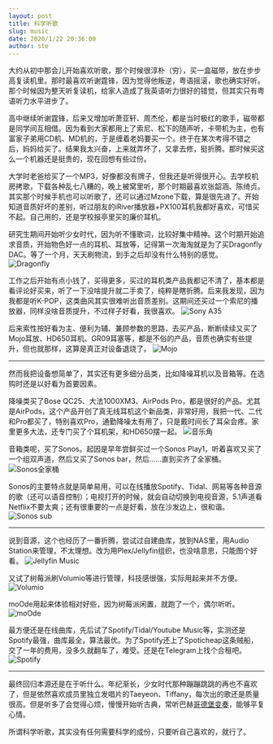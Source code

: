 ```yaml
---
layout: post
title: 科学听歌
slug: music
date: 2020/1/22 20:36:00
author: ste
---
```


大约从初中那会儿开始喜欢听歌，那个时候很淳朴（穷），买一盒磁带，放在步步高复读机里。那时最喜欢听谢霆锋，因为觉得他叛逆，粤语摇滚，歌也确实好听。那个时候因为整天听复读机，给家人造成了我英语听力很好的错觉，但其实只有粤语听力水平进步了。

高中继续听谢霆锋，后来又增加听萧亚轩、周杰伦，都是当时极红的歌手，磁带都是同学间互相借。因为看到大家都用上了索尼、松下的随声听，卡带机为主，也有富家子弟用CD机、MD机的，于是缠着老妈要买一个。终于在某次考得不错之后，妈妈给买了。结果我太兴奋，上来就弄坏了，又拿去修，挺折腾。那时候买这么一个机器还是挺贵的，现在回想有些过份。

大学时老爸给买了一个MP3，好像都没有牌子，但我还是听得很开心。去学校机房拷歌，下载各种乱七八糟的，晚上被窝里听，那个时期最喜欢张韶涵、陈绮贞。其实那个时候手机也可以听歌了，还可以通过Mzone下载，算是很先进了。开始知道音质好坏的差别，听过朋友的iRiver播放器+PX100耳机我都好喜欢，可惜买不起。自己用的，还是学校报亭里买的廉价耳机。

研究生期间开始听少女时代，因为听不懂歌词，比较好集中精神。这个时期开始追求音质，开始物色好一点的耳机、耳放等，记得第一次海淘就是为了买Dragonfly DAC。等了一个月，天天刷物流，到手之后却没有什么特别的感觉。
![Dragonfly](./images/DragonFly.jpg)

工作之后开始有点小钱了，买得更多，买过的耳机类产品我都记不清了，基本都是看评论好买来，听了一下没啥提升就二手卖了，纯粹是瞎折腾。后来我发现，因为我都是听K-POP，这类曲风其实很难听出音质差别。这期间还买过一个索尼的播放器，同样没啥音质提升，不过样子好看，我很喜欢。
![Sony A35](./images/A35.jpg)

后来索性按好看为主、便利为辅、兼顾参数的思路，去买产品，断断续续又买了Mojo耳放、HD650耳机、GR09耳塞等，都是不俗的产品，音质也确实有些提升，但也就那样，这算是真正对设备退烧了。
![Mojo](./images/mojo.png)

---

然而我把设备想简单了，其实还有更多细分品类，比如降噪耳机以及音箱等。在选购时还是以好看为首要因素。

降噪类买了Bose QC25、大法1000XM3、AirPods Pro，都是很好的产品。尤其是AirPods，这个产品开创了真无线耳机这个新品类，非常好用，我把一代、二代和Pro都买了，特别喜欢Pro，通勤降噪太有用了，只是戴时间长了耳朵会疼。家里更多大法，还专门买了个耳机架，和HD650摆一起。
![音乐角](./images/holder.jpg)

音箱类呢，买了Sonos。起因是早年尝鲜买过一个Sonos Play1，听着喜欢又买了一个组双声道，然后又买了Sonos bar，然后……直到买齐了全家桶。
![Sonos全家桶](./images/sonos-all.jpg)

Sonos的主要特点就是简单易用，可以在线播放Spotify、Tidal、网易等各种音源的歌（还可以语音控制）；电视打开的时候，就会自动切换到电视音源，5.1声道看Netflix不要太爽；还有很重要的一点是好看，放在沙发边上，很和谐。
![Sonos sub](./images/sonos.jpg)

---

说到音源，这个也经历了一番折腾，尝试过自建曲库，放到NAS里，用Audio Station来管理，不太理想。改为用Plex/Jellyfin组织，也没啥意思，只能图个好看。
![Jellyfin Music](./images/jf-music.jpg)

又试了树莓派刷Volumio等进行管理，科技感很强，实际用起来并不方便。
![Volumio](./images/Volumio.jpg)

moOde用起来体验相对好些，因为树莓派闲置，就跑了一个，偶尔听听。
![moOde](./images/moode.png)

最方便还是在线曲库，先后试了Spotify/Tidal/Youtube Music等，实测还是Spotify最强，曲库最全，算法最优。为了Spotify还上了Spoticheap这条贼船，交了一年的费用，没多久就翻车了，难受。还是在Telegram上找个合租吧。
![Spotify](./images/spotify.png)

---

最终回归本源还是在于听什么。年纪渐长，少女时代那种蹦蹦跳跳的再也不喜欢了，但是依然喜欢成员里独立发唱片的Taeyeon、Tiffany，每次出的歌还是质量很高。但是听多了会觉得心烦，慢慢开始听古典，常听巴赫[哥德堡变奏](https://open.spotify.com/album/1aCpHSQE5ghxibsQ5gkBe0)，能够平复心情。

所谓科学听歌，其实没有任何需要科学的成份，只要听自己喜欢的，就行了。